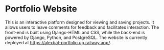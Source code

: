 # Portfolio Website

This is an interactive platform designed for viewing and saving projects.
It allows users to leave comments for feedback and facilitates interaction.
The front-end is built using Django-HTML and CSS, while the back-end is powered by Django, Python, and PostgreSQL.
The website is currently deployed at https://alexbal-portfolio.up.railway.app/.
